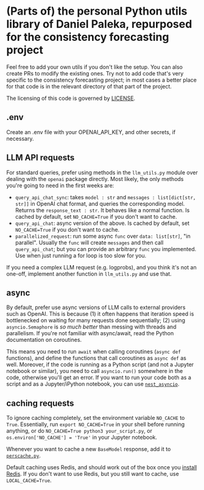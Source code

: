# (Parts of) the personal Python utils library of Daniel Paleka, repurposed for the consistency forecasting project
Feel free to add your own utils if you don't like the setup. You can also create PRs to modify the existing ones.
Try not to add code that's very specific to the consistency forecasting project; in most cases a better place for that code is in the relevant directory of that part of the project.

The licensing of this code is governed by [LICENSE](LICENSE).

## .env
Create an .env file with your OPENAI_API_KEY, and other secrets, if necessary.

## LLM API requests
For standard queries, prefer using methods in the `llm_utils.py` module over dealing with the `openai` package directly.
Most likely, the only methods you're going to need in the first weeks are:
- `query_api_chat_sync`: takes `model : str` and `messages : list[dict[str, str]]` in OpenAI chat format, and queries the corresponding model. Returns the `response_text : str`. It behaves like a normal function. Is cached by default, set `NO_CACHE=True` if you don't want to cache.
- `query_api_chat`: async version of the above. Is cached by default, set `NO_CACHE=True` if you don't want to cache.
- `parallelized_request`: run some async `func` over `data: list[str]`, "in parallel". Usually the `func` will create `messages` and then call `query_api_chat`; but you can provide an arbitrary `func` you implemented. Use when just running a for loop is too slow for you.


If you need a complex LLM request (e.g. logprobs), and you think it's not an one-off, implement another function in `llm_utils.py` and use that.

## async
By default, prefer use async versions of LLM calls to external providers such as OpenAI.
This is because (1) it often happens that iteration speed is bottlenecked on waiting for many requests done sequentially;
(2) using `asyncio.Semaphore` is *so much better* than messing with threads and parallelism.
If you're not familiar with async/await, read the Python documentation on coroutines.

This means you need to run `await` when calling coroutines (`async def` functions), and define the functions that call coroutines as `async def` as well.
Moreover, if the code is running as a Python script (and not a Jupyter notebook or similar), you need to call `asyncio.run()` somewhere in the code, otherwise you'll get an error.
If you want to run your code both as a script and as a Jupyter/iPython notebook, you can use [`nest_asyncio`](https://github.com/erdewit/nest_asyncio).

## caching requests
To ignore caching completely, set the environment variable `NO_CACHE` to `True`.
Essentially, run `export NO_CACHE=True` in your shell before running anything, 
or do `NO_CACHE=True python3 your_script.py`, or `os.environ['NO_CACHE'] = 'True'` in your Jupyter notebook.

Whenever you want to cache a new `BaseModel` response, add it to [`perscache.py`](perscache.py).

Default caching uses Redis, and should work out of the box once you [install Redis](https://redis.io/docs/install/install-redis/).
If you don't want to use Redis, but you still want to cache, use `LOCAL_CACHE=True`.
